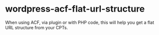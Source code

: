 # wordpress-acf-flat-url-structure
When using ACF, via plugin or with PHP code, this will help you get a flat URL structure from your CPTs. 
